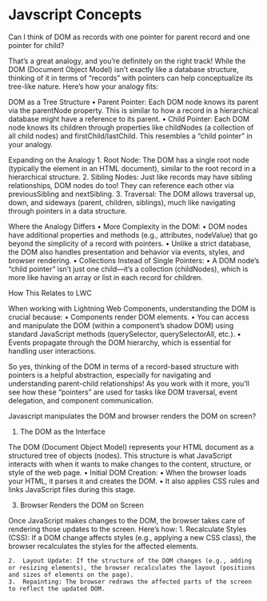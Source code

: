 # Javscript Concepts 
Can I think of DOM as records with one pointer for parent record and one pointer for child? 

That’s a great analogy, and you’re definitely on the right track! While the DOM (Document Object Model) isn’t exactly like a database structure, thinking of it in terms of “records” with pointers can help conceptualize its tree-like nature. Here’s how your analogy fits:

DOM as a Tree Structure
	•	Parent Pointer: Each DOM node knows its parent via the parentNode property. This is similar to how a record in a hierarchical database might have a reference to its parent.
	•	Child Pointer: Each DOM node knows its children through properties like childNodes (a collection of all child nodes) and firstChild/lastChild. This resembles a “child pointer” in your analogy.

Expanding on the Analogy
	1.	Root Node: The DOM has a single root node (typically the <html> element in an HTML document), similar to the root record in a hierarchical structure.
	2.	Sibling Nodes: Just like records may have sibling relationships, DOM nodes do too! They can reference each other via previousSibling and nextSibling.
	3.	Traversal: The DOM allows traversal up, down, and sideways (parent, children, siblings), much like navigating through pointers in a data structure.

Where the Analogy Differs
	•	More Complexity in the DOM:
	•	DOM nodes have additional properties and methods (e.g., attributes, nodeValue) that go beyond the simplicity of a record with pointers.
	•	Unlike a strict database, the DOM also handles presentation and behavior via events, styles, and browser rendering.
	•	Collections Instead of Single Pointers:
	•	A DOM node’s “child pointer” isn’t just one child—it’s a collection (childNodes), which is more like having an array or list in each record for children.

How This Relates to LWC

When working with Lightning Web Components, understanding the DOM is crucial because:
	•	Components render DOM elements.
	•	You can access and manipulate the DOM (within a component’s shadow DOM) using standard JavaScript methods (querySelector, querySelectorAll, etc.).
	•	Events propagate through the DOM hierarchy, which is essential for handling user interactions.

So yes, thinking of the DOM in terms of a record-based structure with pointers is a helpful abstraction, especially for navigating and understanding parent-child relationships! As you work with it more, you’ll see how these “pointers” are used for tasks like DOM traversal, event delegation, and component communication.


Javascript manipulates the DOM and browser renders the DOM on screen?
1. The DOM as the Interface

The DOM (Document Object Model) represents your HTML document as a structured tree of objects (nodes). This structure is what JavaScript interacts with when it wants to make changes to the content, structure, or style of the web page.
	•	Initial DOM Creation:
	•	When the browser loads your HTML, it parses it and creates the DOM.
	•	It also applies CSS rules and links JavaScript files during this stage.

3. Browser Renders the DOM on Screen

Once JavaScript makes changes to the DOM, the browser takes care of rendering those updates to the screen. Here’s how:
	1.	Recalculate Styles (CSS): If a DOM change affects styles (e.g., applying a new CSS class), the browser recalculates the styles for the affected elements.





	2.	Layout Update: If the structure of the DOM changes (e.g., adding or resizing elements), the browser recalculates the layout (positions and sizes of elements on the page).
	3.	Repainting: The browser redraws the affected parts of the screen to reflect the updated DOM.

